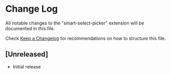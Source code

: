 # Change Log

All notable changes to the "smart-select-picker" extension will be documented in this file.

Check [Keep a Changelog](http://keepachangelog.com/) for recommendations on how to structure this file.

## [Unreleased]

- Initial release
